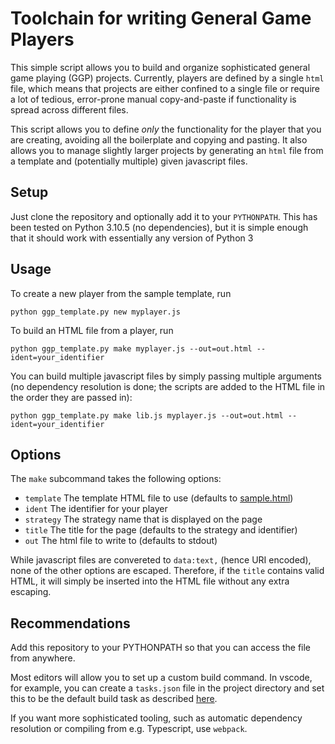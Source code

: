 # Toolchain for writing General Game Players

This simple script allows you to build
and organize sophisticated general game playing (GGP)
projects. Currently, players are defined by a single `html` file,
which means that projects are either confined to a single file
or require a lot of tedious, error-prone manual copy-and-paste if functionality
is spread across different files.

This script allows you to define *only* the functionality
for the player that you are creating, avoiding all the boilerplate
and copying and pasting. It also allows you to manage slightly larger projects
by generating an `html` file from a template and (potentially multiple)
given javascript files.

## Setup

Just clone the repository and optionally add it to your `PYTHONPATH`.
This has been tested on Python 3.10.5 (no dependencies), but it is
simple enough that it should work with essentially any version
of Python 3

## Usage

To create a new player from the sample template, run

```
python ggp_template.py new myplayer.js
```

To build an HTML file from a player, run

```
python ggp_template.py make myplayer.js --out=out.html --ident=your_identifier
```

You can build multiple javascript files by simply passing multiple
arguments (no dependency resolution is done; the scripts are added
to the HTML file in the order they are passed in):

```
python ggp_template.py make lib.js myplayer.js --out=out.html --ident=your_identifier
```

## Options

The `make` subcommand takes the following options:
  - `template` The template HTML file to use (defaults to [sample.html](http://ggp.stanford.edu/gamemaster/gameplayers/sample.html))        
  - `ident` The identifier for your player
  - `strategy` The strategy name that is displayed on the page
  - `title` The title for the page (defaults to the strategy and identifier)
  - `out` The html file to write to (defaults to stdout)

While javascript files are convereted to `data:text,` (hence URI encoded),
none of the other options are escaped. Therefore,
if the `title` contains valid HTML, it will simply be inserted into the HTML
file without any extra escaping.

## Recommendations

Add this repository to your PYTHONPATH so that you can
access the file from anywhere.

Most editors will allow you to set up a custom build
command. In vscode, for example, you can create a `tasks.json`
file in the project directory and set this to be the default
build task as described [here](https://code.visualstudio.com/docs/editor/tasks).

If you want more sophisticated tooling, such as automatic dependency resolution
or compiling from e.g. Typescript, use `webpack`.

